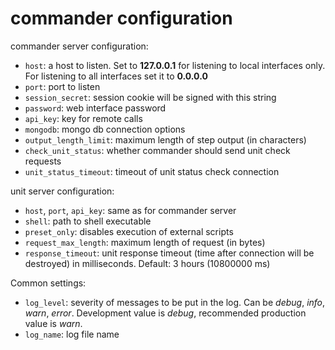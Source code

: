 commander configuration
=======================

commander server configuration:

* `host`: a host to listen. Set to **127.0.0.1** for listening to local interfaces only. 
  For listening to all interfaces set it to **0.0.0.0**
* `port`: port to listen
* `session_secret`: session cookie will be signed with this string
* `password`: web interface password
* `api_key`: key for remote calls
* `mongodb`: mongo db connection options
* `output_length_limit`: maximum length of step output (in characters)
* `check_unit_status`: whether commander should send unit check requests
* `unit_status_timeout`: timeout of unit status check connection

unit server configuration:

* `host`, `port`, `api_key`: same as for commander server
* `shell`: path to shell executable
* `preset_only`: disables execution of external scripts
* `request_max_length`: maximum length of request (in bytes)
* `response_timeout`: unit response timeout (time after connection will be destroyed) in milliseconds. 
  Default: 3 hours (10800000 ms)

Common settings:

* `log_level`: severity of messages to be put in the log. Can be _debug_, _info_, _warn_, _error_. 
  Development value is _debug_, recommended production value is _warn_.
* `log_name`: log file name
